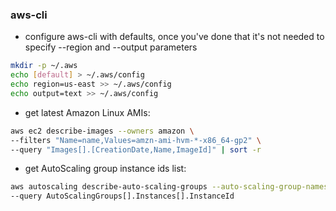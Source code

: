 ### aws-cli

* configure aws-cli with defaults, once you've done that it's not needed to specify --region and --output parameters
```bash
mkdir -p ~/.aws
echo [default] > ~/.aws/config
echo region=us-east >> ~/.aws/config
echo output=text >> ~/.aws/config
```
* get latest Amazon Linux AMIs:
```bash
aws ec2 describe-images --owners amazon \
--filters "Name=name,Values=amzn-ami-hvm-*-x86_64-gp2" \
--query "Images[].[CreationDate,Name,ImageId]" | sort -r
```

* get AutoScaling group instance ids list:
```bash
aws autoscaling describe-auto-scaling-groups --auto-scaling-group-names <ASG_NAME> \
--query AutoScalingGroups[].Instances[].InstanceId
```
